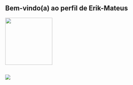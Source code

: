 ## Bem-vindo(a) ao perfil de Erik-Mateus 

 <div>
   <a href="https://github.com/Erik-Mateus">
      <img height="150em" src="https://github-readme-stats.vercel.app/api/top-langs/?username=Erik-Mateus&layout=compact&langs_count=6&theme=tokyonight"/>
   </a>
</div>

 <br>

<div> 
 
  <a href="https://www.linkedin.com/in/erik-seixas-958674218/" target="_blank"><img src="https://img.shields.io/badge/-LinkedIn-%230077B5?style=for-the-badge&logo=linkedin&logoColor=white" target="_blank"></a> 
 
</div>
